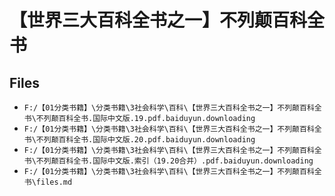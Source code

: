 # 【世界三大百科全书之一】不列颠百科全书

## Files

- `F:/【01分类书籍】\分类书籍\3社会科学\百科\【世界三大百科全书之一】不列颠百科全书\不列颠百科全书.国际中文版.19.pdf.baiduyun.downloading`
- `F:/【01分类书籍】\分类书籍\3社会科学\百科\【世界三大百科全书之一】不列颠百科全书\不列颠百科全书.国际中文版.20.pdf.baiduyun.downloading`
- `F:/【01分类书籍】\分类书籍\3社会科学\百科\【世界三大百科全书之一】不列颠百科全书\不列颠百科全书.国际中文版.索引（19.20合并）.pdf.baiduyun.downloading`
- `F:/【01分类书籍】\分类书籍\3社会科学\百科\【世界三大百科全书之一】不列颠百科全书\files.md`
